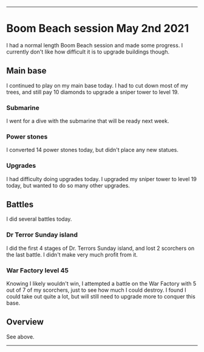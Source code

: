 
***

# Boom Beach session May 2nd 2021

I had a normal length Boom Beach session and made some progress. I currently don't like how difficult it is to upgrade buildings though.

## Main base

I continued to play on my main base today. I had to cut down most of my trees, and still pay 10 diamonds to upgrade a sniper tower to level 19.

### Submarine

I went for a dive with the submarine that will be ready next week.

### Power stones

I converted 14 power stones today, but didn't place any new statues.

### Upgrades

I had difficulty doing upgrades today. I upgraded my sniper tower to level 19 today, but wanted to do so many other upgrades.

## Battles

I did several battles today.

### Dr Terror Sunday island

I did the first 4 stages of Dr. Terrors Sunday island, and lost 2 scorchers on the last battle. I didn't make very much profit from it.

### War Factory level 45

Knowing I likely wouldn't win, I attempted a battle on the War Factory with 5 out of 7 of my scorchers, just to see how much I could destroy. I found I could take out quite a lot, but will still need to upgrade more to conquer this base.

## Overview

See above.

***

